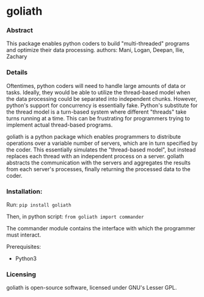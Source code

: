 # goliath

### Abstract
This package enables python coders to build "multi-threaded" programs and optimize their data processing.
authors: Mani, Logan, Deepan, Ilie, Zachary

### Details

Oftentimes, python coders will need to handle large amounts of data or tasks. Ideally, they would be able to utilize the thread-based model when the data processing could be separated into independent chunks.
However, python's support for concurrency is essentially fake. Python's substitute for the thread model is a turn-based system where different "threads" take turns running at a time. This can be frustrating for programmers trying to implement actual thread-based programs.

goliath is a python package which enables programmers to distribute operations over a variable number of servers, which are in turn specified by the coder. This essentially simulates the "thread-based model", but instead replaces each thread with an independent process on a server.
goliath abstracts the communication with the servers and aggregates the results from each server's processes, finally returning the processed data to the coder.

### Installation:
Run:
`pip install goliath`

Then, in python script:
`from goliath import commander`

The commander module contains the interface with which the programmer must interact. 

Prerequisites:
+ Python3

### Licensing

goliath is open-source software, licensed under GNU's Lesser GPL.

